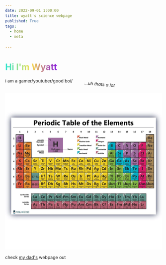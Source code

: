 ```yaml
---
date: 2022-09-01 1:00:00
title: wyatt's science webpage
published: True
tags:
  - home
  - meta

---
```


<style>
em {
rotate: 5deg;
display: block;
width: 250px;
margin-left: auto;
margin-right: 0;
}

/* Define the linear gradient */
h1 {
  /** TEXT GRADIENT */ color: #30e5d3; background-image: -webkit-linear-gradient(0deg, #30e5d3 0%, #f9de4c 50%, #8417e0 100%); background-clip: text; -webkit-background-clip: text; text-fill-color: transparent; -webkit-text-fill-color: transparent; width: fit-content;
}
</style>

# Hi I'm Wyatt
i am a gamer/youtuber/good boi/ _...uh thats a lot_

![Periodic-table](/Periodic-table-science-poster-LAMINATED-chart-teaching-white-elements-classroom-decoration-premium-educators-atomic-numb-B07BDFHL38_1200x1200.webp)


check [my dad's](https://waylonwalker.com) webpage out

